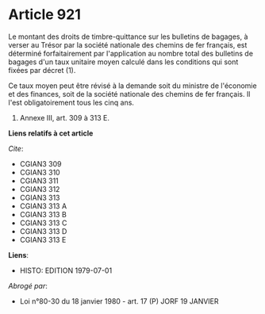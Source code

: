 # Article 921

Le montant des droits de timbre-quittance sur les bulletins de bagages, à verser au Trésor par la société nationale des
chemins de fer français, est déterminé forfaitairement par l'application au nombre total des bulletins de bagages d'un taux
unitaire moyen calculé dans les conditions qui sont fixées par décret (1).

Ce taux moyen peut être révisé à la demande soit du ministre de l'économie et des finances, soit de la société nationale des
chemins de fer français. Il l'est obligatoirement tous les cinq ans.

1) Annexe III, art. 309 à 313 E.

**Liens relatifs à cet article**

_Cite_:

  - CGIAN3 309
  - CGIAN3 310
  - CGIAN3 311
  - CGIAN3 312
  - CGIAN3 313
  - CGIAN3 313 A
  - CGIAN3 313 B
  - CGIAN3 313 C
  - CGIAN3 313 D
  - CGIAN3 313 E

**Liens**:

  - HISTO: EDITION 1979-07-01

_Abrogé par_:

  - Loi n°80-30 du 18 janvier 1980 - art. 17 (P) JORF 19 JANVIER
